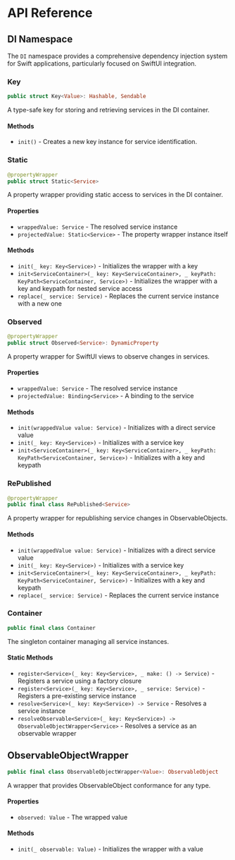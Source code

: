 # API Reference

## DI Namespace

The `DI` namespace provides a comprehensive dependency injection system for Swift applications, particularly focused on SwiftUI integration.

### Key<Value>

```swift
public struct Key<Value>: Hashable, Sendable
```

A type-safe key for storing and retrieving services in the DI container.

#### Methods

- `init()` - Creates a new key instance for service identification.

### Static<Service>

```swift
@propertyWrapper
public struct Static<Service>
```

A property wrapper providing static access to services in the DI container.

#### Properties

- `wrappedValue: Service` - The resolved service instance
- `projectedValue: Static<Service>` - The property wrapper instance itself

#### Methods

- `init(_ key: Key<Service>)` - Initializes the wrapper with a key
- `init<ServiceContainer>(_ key: Key<ServiceContainer>, _ keyPath: KeyPath<ServiceContainer, Service>)` - Initializes the wrapper with a key and keypath for nested service access
- `replace(_ service: Service)` - Replaces the current service instance with a new one

### Observed<Service>

```swift
@propertyWrapper
public struct Observed<Service>: DynamicProperty
```

A property wrapper for SwiftUI views to observe changes in services.

#### Properties

- `wrappedValue: Service` - The resolved service instance
- `projectedValue: Binding<Service>` - A binding to the service

#### Methods

- `init(wrappedValue value: Service)` - Initializes with a direct service value
- `init(_ key: Key<Service>)` - Initializes with a service key
- `init<ServiceContainer>(_ key: Key<ServiceContainer>, _ keyPath: KeyPath<ServiceContainer, Service>)` - Initializes with a key and keypath

### RePublished<Service>

```swift
@propertyWrapper
public final class RePublished<Service>
```

A property wrapper for republishing service changes in ObservableObjects.

#### Methods

- `init(wrappedValue value: Service)` - Initializes with a direct service value
- `init(_ key: Key<Service>)` - Initializes with a service key
- `init<ServiceContainer>(_ key: Key<ServiceContainer>, _ keyPath: KeyPath<ServiceContainer, Service>)` - Initializes with a key and keypath
- `replace(_ service: Service)` - Replaces the current service instance

### Container

```swift
public final class Container
```

The singleton container managing all service instances.

#### Static Methods

- `register<Service>(_ key: Key<Service>, _ make: () -> Service)` - Registers a service using a factory closure
- `register<Service>(_ key: Key<Service>, _ service: Service)` - Registers a pre-existing service instance
- `resolve<Service>(_ key: Key<Service>) -> Service` - Resolves a service instance
- `resolveObservable<Service>(_ key: Key<Service>) -> ObservableObjectWrapper<Service>` - Resolves a service as an observable wrapper

## ObservableObjectWrapper

```swift
public final class ObservableObjectWrapper<Value>: ObservableObject
```

A wrapper that provides ObservableObject conformance for any type.

#### Properties

- `observed: Value` - The wrapped value

#### Methods

- `init(_ observable: Value)` - Initializes the wrapper with a value
